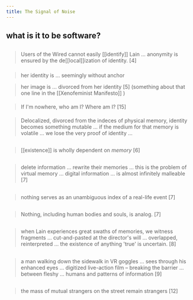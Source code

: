 ```yaml
---
title: The Signal of Noise
---
```


## what is it to be software?
##
> Users of the Wired cannot easily [[identify]] Lain ... anonymity is ensured by the de[[local]]ization of identity.
[4]
###
> her identity is ... seemingly without anchor

> her image is ... divorced from her identity 
[5]
(something about that one line in the [[Xenofeminist Manifesto]] )
####
> If I'm nowhere, who am I? Where am I?
[15]
####
> Delocalized, divorced from the indeces of physical memory, identity becomes something mutable ... if the medium for that memory is volatile ... we lose the very proof of identity ...
##
> [[existence]] is wholly dependent on *memory*
[6]
##
> delete information ... rewrite their memories ... this is the problem of virtual memory ... digital information ... is almost infinitely malleable
[7]
##
> nothing serves as an unambiguous index of a real-life event
[7]
##
> Nothing, including human bodies and souls, is analog.
[7]
##
> when Lain experiences great swaths of memories, we witness fragments ... cut-and-pasted at the director's will ... overlapped, reinterpreted ... the existence of anything 'true' is uncertain.
[8]
##
> a man walking down the sidewalk in VR goggles ... sees through his enhanced eyes ... digitized live-action film – breaking the barrier ... between fleshy ... humans and patterns of information
[9]
##
> the mass of mutual strangers on the street remain strangers
[12]
##

